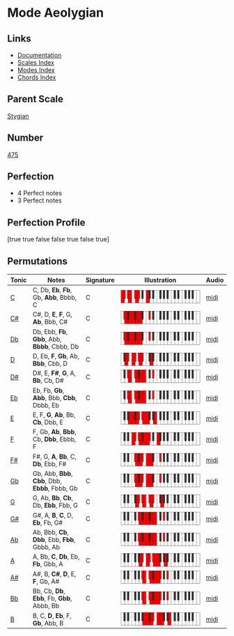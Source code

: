# Mode Aeolygian

## Links

- [Documentation](index.md)
- [Scales Index](Scales.md)
- [Modes Index](Modes.md)
- [Chords Index](Chords.md)

## Parent Scale

[Stygian](ScaleStygian.md)

## Number

[475](https://ianring.com/musictheory/scales/475)

## Perfection

- 4 Perfect notes
- 3 Perfect notes

## Perfection Profile

[true true false false true false true]

## Permutations

| Tonic | Notes | Signature | Illustration | Audio |
|-------|-------|-----------|--------------|-------|
| [C](ModeCNaturalAeolygian.md) | C, Db, **Eb**, **Fb**, Gb, **Abb**, Bbbb, C | C | ![CNaturalAeolygian](ModeCNaturalAeolygian.png) | [midi](https://github.com/edipermadi/music/blob/main/docs/ModeCNaturalAeolygian.mid?raw=true) |
| [C#](ModeCSharpAeolygian.md) | C#, D, **E**, **F**, G, **Ab**, Bbb, C# | C | ![CSharpAeolygian](ModeCSharpAeolygian.png) | [midi](https://github.com/edipermadi/music/blob/main/docs/ModeCSharpAeolygian.mid?raw=true) |
| [Db](ModeDFlatAeolygian.md) | Db, Ebb, **Fb**, **Gbb**, Abb, **Bbbb**, Cbbb, Db | C | ![DFlatAeolygian](ModeDFlatAeolygian.png) | [midi](https://github.com/edipermadi/music/blob/main/docs/ModeDFlatAeolygian.mid?raw=true) |
| [D](ModeDNaturalAeolygian.md) | D, Eb, **F**, **Gb**, Ab, **Bbb**, Cbb, D | C | ![DNaturalAeolygian](ModeDNaturalAeolygian.png) | [midi](https://github.com/edipermadi/music/blob/main/docs/ModeDNaturalAeolygian.mid?raw=true) |
| [D#](ModeDSharpAeolygian.md) | D#, E, **F#**, **G**, A, **Bb**, Cb, D# | C | ![DSharpAeolygian](ModeDSharpAeolygian.png) | [midi](https://github.com/edipermadi/music/blob/main/docs/ModeDSharpAeolygian.mid?raw=true) |
| [Eb](ModeEFlatAeolygian.md) | Eb, Fb, **Gb**, **Abb**, Bbb, **Cbb**, Dbbb, Eb | C | ![EFlatAeolygian](ModeEFlatAeolygian.png) | [midi](https://github.com/edipermadi/music/blob/main/docs/ModeEFlatAeolygian.mid?raw=true) |
| [E](ModeENaturalAeolygian.md) | E, F, **G**, **Ab**, Bb, **Cb**, Dbb, E | C | ![ENaturalAeolygian](ModeENaturalAeolygian.png) | [midi](https://github.com/edipermadi/music/blob/main/docs/ModeENaturalAeolygian.mid?raw=true) |
| [F](ModeFNaturalAeolygian.md) | F, Gb, **Ab**, **Bbb**, Cb, **Dbb**, Ebbb, F | C | ![FNaturalAeolygian](ModeFNaturalAeolygian.png) | [midi](https://github.com/edipermadi/music/blob/main/docs/ModeFNaturalAeolygian.mid?raw=true) |
| [F#](ModeFSharpAeolygian.md) | F#, G, **A**, **Bb**, C, **Db**, Ebb, F# | C | ![FSharpAeolygian](ModeFSharpAeolygian.png) | [midi](https://github.com/edipermadi/music/blob/main/docs/ModeFSharpAeolygian.mid?raw=true) |
| [Gb](ModeGFlatAeolygian.md) | Gb, Abb, **Bbb**, **Cbb**, Dbb, **Ebbb**, Fbbb, Gb | C | ![GFlatAeolygian](ModeGFlatAeolygian.png) | [midi](https://github.com/edipermadi/music/blob/main/docs/ModeGFlatAeolygian.mid?raw=true) |
| [G](ModeGNaturalAeolygian.md) | G, Ab, **Bb**, **Cb**, Db, **Ebb**, Fbb, G | C | ![GNaturalAeolygian](ModeGNaturalAeolygian.png) | [midi](https://github.com/edipermadi/music/blob/main/docs/ModeGNaturalAeolygian.mid?raw=true) |
| [G#](ModeGSharpAeolygian.md) | G#, A, **B**, **C**, D, **Eb**, Fb, G# | C | ![GSharpAeolygian](ModeGSharpAeolygian.png) | [midi](https://github.com/edipermadi/music/blob/main/docs/ModeGSharpAeolygian.mid?raw=true) |
| [Ab](ModeAFlatAeolygian.md) | Ab, Bbb, **Cb**, **Dbb**, Ebb, **Fbb**, Gbbb, Ab | C | ![AFlatAeolygian](ModeAFlatAeolygian.png) | [midi](https://github.com/edipermadi/music/blob/main/docs/ModeAFlatAeolygian.mid?raw=true) |
| [A](ModeANaturalAeolygian.md) | A, Bb, **C**, **Db**, Eb, **Fb**, Gbb, A | C | ![ANaturalAeolygian](ModeANaturalAeolygian.png) | [midi](https://github.com/edipermadi/music/blob/main/docs/ModeANaturalAeolygian.mid?raw=true) |
| [A#](ModeASharpAeolygian.md) | A#, B, **C#**, **D**, E, **F**, Gb, A# | C | ![ASharpAeolygian](ModeASharpAeolygian.png) | [midi](https://github.com/edipermadi/music/blob/main/docs/ModeASharpAeolygian.mid?raw=true) |
| [Bb](ModeBFlatAeolygian.md) | Bb, Cb, **Db**, **Ebb**, Fb, **Gbb**, Abbb, Bb | C | ![BFlatAeolygian](ModeBFlatAeolygian.png) | [midi](https://github.com/edipermadi/music/blob/main/docs/ModeBFlatAeolygian.mid?raw=true) |
| [B](ModeBNaturalAeolygian.md) | B, C, **D**, **Eb**, F, **Gb**, Abb, B | C | ![BNaturalAeolygian](ModeBNaturalAeolygian.png) | [midi](https://github.com/edipermadi/music/blob/main/docs/ModeBNaturalAeolygian.mid?raw=true) |
